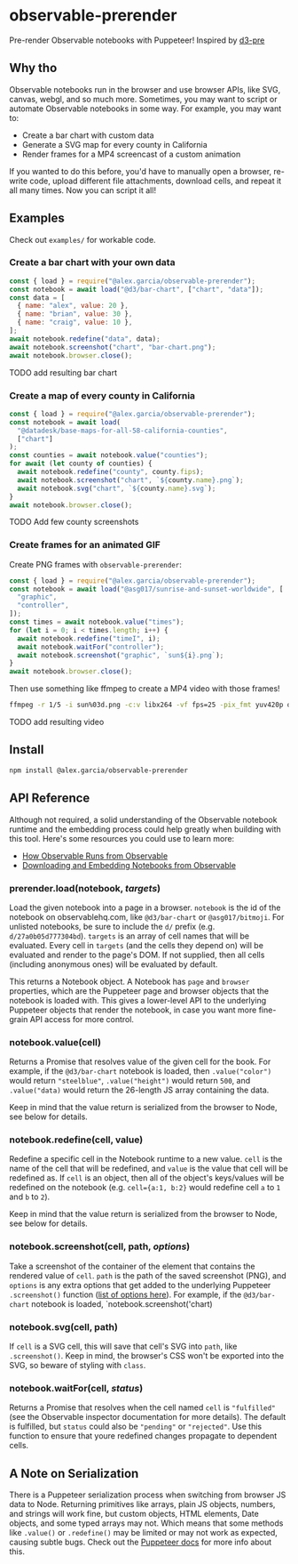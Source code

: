 # observable-prerender

Pre-render Observable notebooks with Puppeteer! Inspired by [d3-pre](https://github.com/fivethirtyeight/d3-pre)

## Why tho

Observable notebooks run in the browser and use browser APIs, like SVG, canvas, webgl, and so much more. Sometimes, you may want to script or automate Observable notebooks in some way. For example, you may want to:

- Create a bar chart with custom data
- Generate a SVG map for every county in California
- Render frames for a MP4 screencast of a custom animation

If you wanted to do this before, you'd have to manually open a browser, re-write code, upload different file attachments, download cells, and repeat it all many times. Now you can script it all!

## Examples

Check out `examples/` for workable code.

### Create a bar chart with your own data

```javascript
const { load } = require("@alex.garcia/observable-prerender");
const notebook = await load("@d3/bar-chart", ["chart", "data"]);
const data = [
  { name: "alex", value: 20 },
  { name: "brian", value: 30 },
  { name: "craig", value: 10 },
];
await notebook.redefine("data", data);
await notebook.screenshot("chart", "bar-chart.png");
await notebook.browser.close();
```

TODO add resulting bar chart

### Create a map of every county in California

```javascript
const { load } = require("@alex.garcia/observable-prerender");
const notebook = await load(
  "@datadesk/base-maps-for-all-58-california-counties",
  ["chart"]
);
const counties = await notebook.value("counties");
for await (let county of counties) {
  await notebook.redefine("county", county.fips);
  await notebook.screenshot("chart", `${county.name}.png`);
  await notebook.svg("chart", `${county.name}.svg`);
}
await notebook.browser.close();
```

TODO Add few county screenshots

### Create frames for an animated GIF

Create PNG frames with `observable-prerender`:

```javascript
const { load } = require("@alex.garcia/observable-prerender");
const notebook = await load("@asg017/sunrise-and-sunset-worldwide", [
  "graphic",
  "controller",
]);
const times = await notebook.value("times");
for (let i = 0; i < times.length; i++) {
  await notebook.redefine("timeI", i);
  await notebook.waitFor("controller");
  await notebook.screenshot("graphic", `sun${i}.png`);
}
await notebook.browser.close();
```

Then use something like ffmpeg to create a MP4 video with those frames!

```bash
ffmpeg -r 1/5 -i sun%03d.png -c:v libx264 -vf fps=25 -pix_fmt yuv420p out.mp4
```

TODO add resulting video ![]()

## Install

```bash
npm install @alex.garcia/observable-prerender
```

## API Reference

Although not required, a solid understanding of the Observable notebook runtime and the embedding process could help greatly when building with this tool. Here's some resources you could use to learn more:

- [How Observable Runs from Observable](https://observablehq.com/@observablehq/how-observable-runs)
- [Downloading and Embedding Notebooks from Observable](https://observablehq.com/@observablehq/downloading-and-embedding-notebooks)

### prerender.**load**(notebook, _targets_)

Load the given notebook into a page in a browser. `notebook` is the id of the notebook on observablehq.com, like `@d3/bar-chart` or `@asg017/bitmoji`. For unlisted notebooks, be sure to include the `d/` prefix (e.g. `d/27a0b05d777304bd`). `targets` is an array of cell names that will be evaluated. Every cell in `targets` (and the cells they depend on) will be evaluated and render to the page's DOM. If not supplied, then all cells (including anonymous ones) will be evaluated by default.

This returns a Notebook object. A Notebook has `page` and `browser` properties, which are the Puppeteer page and browser objects that the notebook is loaded with. This gives a lower-level API to the underlying Puppeteer objects that render the notebook, in case you want more fine-grain API access for more control.

### notebook.**value**(cell)

Returns a Promise that resolves value of the given cell for the book. For example, if the `@d3/bar-chart` notebook is loaded, then `.value("color")` would return `"steelblue"`, `.value("height")` would return `500`, and `.value("data)` would return the 26-length JS array containing the data.

Keep in mind that the value return is serialized from the browser to Node, see below for details.

### notebook.**redefine**(cell, value)

Redefine a specific cell in the Notebook runtime to a new value. `cell` is the name of the cell that will be redefined, and `value` is the value that cell will be redefined as. If `cell` is an object, then all of the object's keys/values will be redefined on the notebook (e.g. `cell={a:1, b:2}` would redefine cell `a` to `1` and `b` to `2`).

Keep in mind that the value return is serialized from the browser to Node, see below for details.

### notebook.**screenshot**(cell, path, _options_)

Take a screenshot of the container of the element that contains the rendered value of `cell`. `path` is the path of the saved screenshot (PNG), and `options` is any extra options that get added to the underlying Puppeteer `.screenshot()` function ([list of options here](https://pptr.dev/#?product=Puppeteer&version=v5.0.0&show=api-pagescreenshotoptions)). For example, if the `@d3/bar-chart` notebook is loaded, `notebook.screenshot('chart)

### notebook.**svg**(cell, path)

If `cell` is a SVG cell, this will save that cell's SVG into `path`, like `.screenshot()`. Keep in mind, the browser's CSS won't be exported into the SVG, so beware of styling with `class`.

### notebook.**waitFor**(cell, _status_)

Returns a Promise that resolves when the cell named `cell` is `"fulfilled"` (see the Observable inspector documentation for more details). The default is fulfilled, but `status` could also be `"pending"` or `"rejected"`. Use this function to ensure that youre redefined changes propagate to dependent cells.

## A Note on Serialization

There is a Puppeteer serialization process when switching from browser JS data to Node. Returning primitives like arrays, plain JS objects, numbers, and strings will work fine, but custom objects, HTML elements, Date objects, and some typed arrays may not. Which means that some methods like `.value()` or `.redefine()` may be limited or may not work as expected, causing subtle bugs. Check out the [Puppeteer docs](https://pptr.dev/#?product=Puppeteer&version=v3.1.0&show=api-pageevaluatepagefunction-args) for more info about this.
